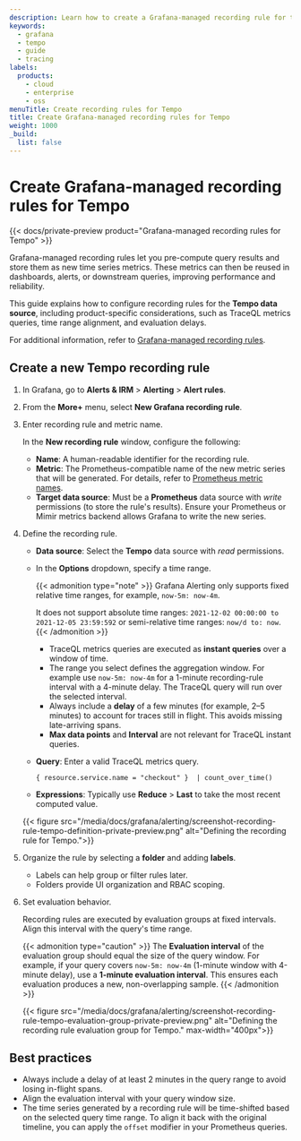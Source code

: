 ```yaml
---
description: Learn how to create a Grafana-managed recording rule for the Tempo data source.
keywords:
  - grafana
  - tempo
  - guide
  - tracing
labels:
  products:
    - cloud
    - enterprise
    - oss
menuTitle: Create recording rules for Tempo
title: Create Grafana-managed recording rules for Tempo
weight: 1000
_build:
  list: false
---
```


# Create Grafana-managed recording rules for Tempo

{{< docs/private-preview product="Grafana-managed recording rules for Tempo" >}}

Grafana-managed recording rules let you pre-compute query results and store them as new time series metrics. These metrics can then be reused in dashboards, alerts, or downstream queries, improving performance and reliability.

This guide explains how to configure recording rules for the **Tempo data source**, including product-specific considerations, such as TraceQL metrics queries, time range alignment, and evaluation delays.

For additional information, refer to [Grafana-managed recording rules](https://grafana.com/docs/grafana/latest/alerting/alerting-rules/create-recording-rules/create-grafana-managed-recording-rules/).

## Create a new Tempo recording rule

1. In Grafana, go to **Alerts & IRM** > **Alerting** > **Alert rules**.

1. From the **More+** menu, select **New Grafana recording rule**.

1. Enter recording rule and metric name.

   In the **New recording rule** window, configure the following:
   - **Name**: A human-readable identifier for the recording rule.
   - **Metric**: The Prometheus-compatible name of the new metric series that will be generated. For details, refer to [Prometheus metric names](https://prometheus.io/docs/concepts/data_model/#metric-names-and-labels).
   - **Target data source**: Must be a **Prometheus** data source with _write_ permissions (to store the rule's results). Ensure your Prometheus or Mimir metrics backend allows Grafana to write the new series.

1. Define the recording rule.
   - **Data source**: Select the **Tempo** data source with _read_ permissions.
   - In the **Options** dropdown, specify a time range.

     {{< admonition type="note" >}}
     Grafana Alerting only supports fixed relative time ranges, for example, `now-5m: now-4m`.

     It does not support absolute time ranges: `2021-12-02 00:00:00 to 2021-12-05 23:59:592` or semi-relative time ranges: `now/d to: now`.
     {{< /admonition >}}
     - TraceQL metrics queries are executed as **instant queries** over a window of time.
     - The range you select defines the aggregation window. For example use `now-5m: now-4m` for a 1-minute recording-rule interval with a 4-minute delay. The TraceQL query will run over the selected interval.
     - Always include a **delay** of a few minutes (for example, 2–5 minutes) to account for traces still in flight. This avoids missing late-arriving spans.
     - **Max data points** and **Interval** are not relevant for TraceQL instant queries.

   - **Query**: Enter a valid TraceQL metrics query.
     ```
     { resource.service.name = "checkout" }  | count_over_time()
     ```
   - **Expressions**: Typically use **Reduce** > **Last** to take the most recent computed value.

   {{< figure src="/media/docs/grafana/alerting/screenshot-recording-rule-tempo-definition-private-preview.png" alt="Defining the recording rule for Tempo.">}}

1. Organize the rule by selecting a **folder** and adding **labels**.
   - Labels can help group or filter rules later.
   - Folders provide UI organization and RBAC scoping.

1. Set evaluation behavior.

   Recording rules are executed by evaluation groups at fixed intervals. Align this interval with the query's time range.

   {{< admonition type="caution" >}}
   The **Evaluation interval** of the evaluation group should equal the size of the query window. For example, if your query covers `now-5m: now-4m` (1-minute window with 4-minute delay), use a **1-minute evaluation interval**. This ensures each evaluation produces a new, non-overlapping sample.
   {{< /admonition >}}

   {{< figure src="/media/docs/grafana/alerting/screenshot-recording-rule-tempo-evaluation-group-private-preview.png" alt="Defining the recording rule evaluation group for Tempo." max-width="400px">}}

## Best practices

- Always include a delay of at least 2 minutes in the query range to avoid losing in-flight spans.
- Align the evaluation interval with your query window size.
- The time series generated by a recording rule will be time-shifted based on the selected query time range. To align it back with the original timeline, you can apply the `offset` modifier in your Prometheus queries.
